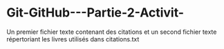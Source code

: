 # Git-GitHub---Partie-2-Activit-
Un premier fichier texte contenant des citations et un second fichier texte répertoriant les livres utilisés dans citations.txt
